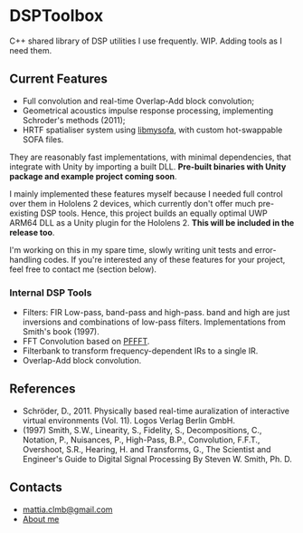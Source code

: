 # DSPToolbox
C++ shared library of DSP utilities I use frequently. WIP. Adding tools as I need them.

## Current Features 
- Full convolution and real-time Overlap-Add block convolution;
- Geometrical acoustics impulse response processing, implementing Schroder's methods (2011);
- HRTF spatialiser system using [libmysofa](https://github.com/hoene/libmysofa), with custom hot-swappable SOFA files.

They are reasonably fast implementations, with minimal dependencies, that integrate with Unity by importing a built DLL. **Pre-built binaries with Unity package and example project coming soon**.

I mainly implemented these features myself because I needed full control over them in Hololens 2 devices, which currently don't offer much pre-existing DSP tools. Hence, this project builds an equally optimal UWP ARM64 DLL as a Unity plugin for the Hololens 2. **This will be included in the release too**.

I'm working on this in my spare time, slowly writing unit tests and error-handling codes. If you're interested any of these features for your project, feel free to contact me (section below).

### Internal DSP Tools
- Filters: FIR Low-pass, band-pass and high-pass. band and high are just inversions and combinations of low-pass filters. Implementations from Smith's book (1997).
- FFT Convolution based on [PFFFT](https://bitbucket.org/jpommier/pffft.git).
- Filterbank to transform frequency-dependent IRs to a single IR.
- Overlap-Add block convolution.

## References
- Schröder, D., 2011. Physically based real-time auralization of interactive virtual environments (Vol. 11). Logos Verlag Berlin GmbH.
- (1997) Smith, S.W., Linearity, S., Fidelity, S., Decompositions, C., Notation, P., Nuisances, P., High-Pass, B.P., Convolution, F.F.T., Overshoot, S.R., Hearing, H. and Transforms, G., The Scientist and Engineer's Guide to Digital Signal Processing By Steven W. Smith, Ph. D.

## Contacts
- [mattia.clmb@gmail.com](mailto:mattia.clmb@gmail.com)
- [About me](mattxv.github.io)
